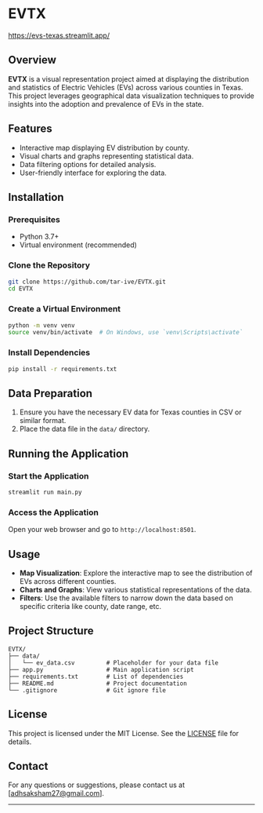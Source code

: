 # EVTX

https://evs-texas.streamlit.app/

## Overview
**EVTX** is a visual representation project aimed at displaying the distribution and statistics of Electric Vehicles (EVs) across various counties in Texas. This project leverages geographical data visualization techniques to provide insights into the adoption and prevalence of EVs in the state.

## Features
- Interactive map displaying EV distribution by county.
- Visual charts and graphs representing statistical data.
- Data filtering options for detailed analysis.
- User-friendly interface for exploring the data.

## Installation

### Prerequisites
- Python 3.7+
- Virtual environment (recommended)

### Clone the Repository
```bash
git clone https://github.com/tar-ive/EVTX.git
cd EVTX
```

### Create a Virtual Environment
```bash
python -m venv venv
source venv/bin/activate  # On Windows, use `venv\Scripts\activate`
```

### Install Dependencies
```bash
pip install -r requirements.txt
```

## Data Preparation
1. Ensure you have the necessary EV data for Texas counties in CSV or similar format.
2. Place the data file in the `data/` directory.

## Running the Application

### Start the Application
```bash
streamlit run main.py
```

### Access the Application
Open your web browser and go to `http://localhost:8501`.

## Usage
- **Map Visualization**: Explore the interactive map to see the distribution of EVs across different counties.
- **Charts and Graphs**: View various statistical representations of the data.
- **Filters**: Use the available filters to narrow down the data based on specific criteria like county, date range, etc.

## Project Structure
```
EVTX/
├── data/
│   └── ev_data.csv         # Placeholder for your data file
├── app.py                  # Main application script
├── requirements.txt        # List of dependencies
├── README.md               # Project documentation
└── .gitignore              # Git ignore file
```



## License
This project is licensed under the MIT License. See the [LICENSE](LICENSE) file for details.

## Contact
For any questions or suggestions, please contact us at [adhsaksham27@gmail.com].

---

